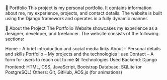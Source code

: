 📌 Portfolio
This project is my personal portfolio. It contains information about me, my experience, projects, and contact details. The website is built using the Django framework and operates in a fully dynamic manner.

🚀 About the Project
The Portfolio Website showcases my experience as a designer, developer, and freelancer. The website consists of the following sections:

Home – A brief introduction and social media links
About – Personal details and skills
Portfolio – My projects and the technologies I use
Contact – A form for users to reach out to me
🛠 Technologies Used
Backend: Django
Frontend: HTML, CSS, JavaScript, Bootstrap
Database: SQLite (or PostgreSQL)
Others: Git, GitHub, AOS.js (for animations)
